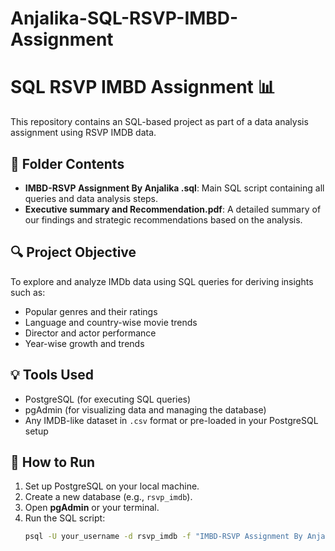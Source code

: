 # Anjalika-SQL-RSVP-IMBD-Assignment
# SQL RSVP IMBD Assignment 📊

This repository contains an SQL-based project  as part of a data analysis assignment using RSVP IMDB data.

## 📁 Folder Contents

- **IMBD-RSVP Assignment By Anjalika .sql**: Main SQL script containing all queries and data analysis steps.
- **Executive summary and Recommendation.pdf**: A detailed summary of our findings and strategic recommendations based on the analysis.

## 🔍 Project Objective

To explore and analyze IMDb data using SQL queries for deriving insights such as:
- Popular genres and their ratings
- Language and country-wise movie trends
- Director and actor performance
- Year-wise growth and trends

## 💡 Tools Used

- PostgreSQL (for executing SQL queries)
- pgAdmin (for visualizing data and managing the database)
- Any IMDB-like dataset in `.csv` format or pre-loaded in your PostgreSQL setup

## 🚀 How to Run

1. Set up PostgreSQL on your local machine.
2. Create a new database (e.g., `rsvp_imdb`).
3. Open **pgAdmin** or your terminal.
4. Run the SQL script:
   ```bash
   psql -U your_username -d rsvp_imdb -f "IMBD-RSVP Assignment By Anjalika.sql"
